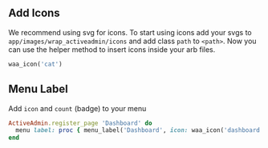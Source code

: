 ## Add Icons
We recommend using svg for icons. To start using icons add your svgs to `app/images/wrap_activeadmin/icons` and add class `path` to `<path>`. Now you can use the helper method to insert icons inside your arb files.
```ruby
waa_icon('cat')
```

## Menu Label
Add `icon` and `count` (badge) to your menu 
```ruby
ActiveAdmin.register_page 'Dashboard' do
  menu label: proc { menu_label('Dashboard', icon: waa_icon('dashboard'), count: 10) }
end
```